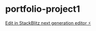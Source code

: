 # portfolio-project1

[Edit in StackBlitz next generation editor ⚡️](https://stackblitz.com/~/github.com/alanis-yong/portfolio-project1)